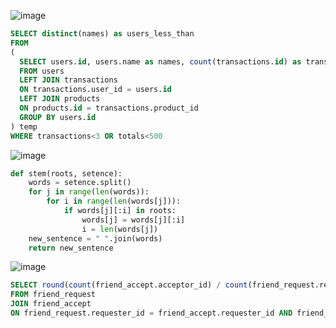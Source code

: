 ![image](https://user-images.githubusercontent.com/76275089/184062202-c227d555-795b-4cf1-b903-631fb36122a7.png)

```SQL
SELECT distinct(names) as users_less_than
FROM 
(
  SELECT users.id, users.name as names, count(transactions.id) as transactions, sum(transactions.quantity\*products.price) as totals
  FROM users
  LEFT JOIN transactions 
  ON transactions.user_id = users.id
  LEFT JOIN products
  ON products.id = transactions.product_id
  GROUP BY users.id
) temp
WHERE transactions<3 OR totals<500
```

![image](https://user-images.githubusercontent.com/76275089/184286197-a8b0c4a0-8e5a-4e1a-b3a8-b79cbf3a4776.png)

```python
def stem(roots, setence):
    words = setence.split()
    for j in range(len(words)):
        for i in range(len(words[j])):
            if words[j][:i] in roots:
                words[j] = words[j][:i] 
                i = len(words[j])           
    new_sentence = " ".join(words)
    return new_sentence
```

![image](https://user-images.githubusercontent.com/76275089/184458214-a379453f-8df7-48af-a770-e60aff4e9d72.png)

```SQL
SELECT round(count(friend_accept.acceptor_id) / count(friend_request.requester_id), 4)
FROM friend_request
JOIN friend_accept
ON friend_request.requester_id = friend_accept.requester_id AND friend_request.requested_id = friend_accept.acceptor_id
```
